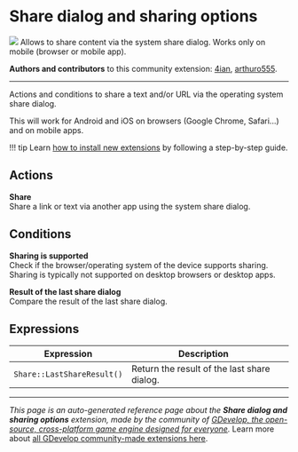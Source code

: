# Share dialog and sharing options

<img src="https://resources.gdevelop-app.com/assets/Icons/share-variant.svg" class="extension-icon"></img>
Allows to share content via the system share dialog. Works only on mobile (browser or mobile app).

**Authors and contributors** to this community extension: [4ian](https://gd.games/4ian), [arthuro555](https://gd.games/arthuro555).

---

Actions and conditions to share a text and/or URL via the operating system share dialog.

This will work for Android and iOS on browsers (Google Chrome, Safari...) and on mobile apps.

!!! tip
    Learn [how to install new extensions](/gdevelop5/extensions/search) by following a step-by-step guide.

## Actions

**Share**  
Share a link or text via another app using the system share dialog.

## Conditions

**Sharing is supported**  
Check if the browser/operating system of the device supports sharing. Sharing is typically not supported on desktop browsers or desktop apps.

**Result of the last share dialog**  
Compare the result of the last share dialog.

## Expressions

| Expression | Description |  |
|-----|-----|-----|
| `Share::LastShareResult()` | Return the result of the last share dialog. ||


---

*This page is an auto-generated reference page about the **Share dialog and sharing options** extension, made by the community of [GDevelop, the open-source, cross-platform game engine designed for everyone](https://gdevelop.io/).* Learn more about [all GDevelop community-made extensions here](/gdevelop5/extensions).